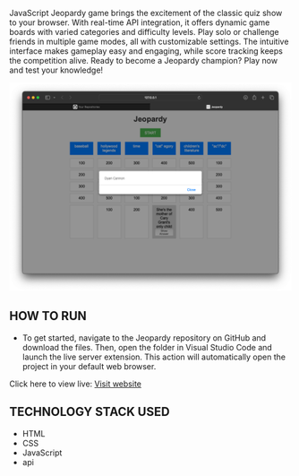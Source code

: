 JavaScript Jeopardy game brings the excitement of the classic quiz show to your browser. With real-time API integration, it offers dynamic game boards with varied categories and difficulty levels. Play solo or challenge friends in multiple game modes, all with customizable settings. The intuitive interface makes gameplay easy and engaging, while score tracking keeps the competition alive. Ready to become a Jeopardy champion? Play now and test your knowledge!

![jeopardy-image](./Jeopardy.png)

HOW TO RUN 
------------------------------------
* To get started, navigate to the Jeopardy repository on GitHub and download the files. Then, open the folder in Visual Studio Code and launch the live server extension. This action  will automatically open the project in your default web browser.

Click here to view live:
[Visit website](https://08milam.github.io/Jeopardy/)

TECHNOLOGY STACK USED
------------------------------------
* HTML
* CSS
* JavaScript
* api

